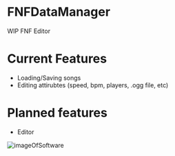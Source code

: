# FNFDataManager
WIP FNF Editor

# Current Features
- Loading/Saving songs
- Editing attirubtes (speed, bpm, players, .ogg file, etc)

# Planned features
- Editor

![imageOfSoftware](https://kadedev.software/screenshots/ot1qc.png)
